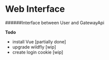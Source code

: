 # Web Interface
######Interface between User and GatewayApi

**Todo**
- install Vue [partially done]
- upgrade wildfly [wip]
- create login cookie [wip]

